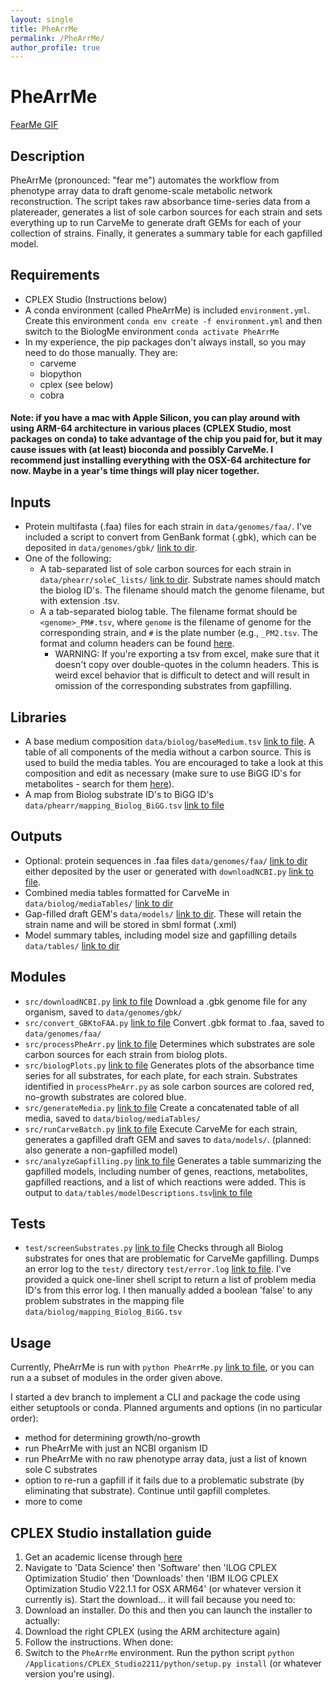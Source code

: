 ```yaml
---
layout: single
title: PheArrMe 
permalink: /PheArrMe/
author_profile: true
---
```


# PheArrMe

[FearMe GIF](~/assets/images/PinB_FearMe.gif)

## Description
PheArrMe (pronounced: "fear me") automates the workflow from phenotype array data to draft genome-scale metabolic network reconstruction. The script takes raw absorbance time-series data from a platereader, generates a list of sole carbon sources for each strain and sets everything up to run CarveMe to generate draft GEMs for each of your collection of strains. Finally, it generates a summary table for each gapfilled model. 

## Requirements
- CPLEX Studio (Instructions below)
- A conda environment (called PheArrMe) is included `environment.yml`.  Create this environment `conda env create -f environment.yml` and then switch to the BiologMe environment `conda activate PheArrMe`
- In my experience, the pip packages don't always install, so you may need to do those manually. They are:
	- carveme
	- biopython
	- cplex (see below)
	- cobra

#### Note: if you have a mac with Apple Silicon, you can play around with using ARM-64 architecture in various places (CPLEX Studio, most packages on conda) to take advantage of the chip you paid for, but it may cause issues with (at least) bioconda and possibly CarveMe. I recommend just installing everything with the OSX-64 architecture for now. Maybe in a year's time things will play nicer together. 

## Inputs
- Protein multifasta (.faa) files for each strain in `data/genomes/faa/`. I've included a script to convert from GenBank format (.gbk), which can be deposited in `data/genomes/gbk/` [link to dir](data/genomes/gbk/). 
- One of the following:
 	- A tab-separated list of sole carbon sources for each strain in `data/phearr/soleC_lists/` [link to dir](data/phearr/soleC_lists/). Substrate names should match the biolog ID's. The filename should match the genome filename, but with extension .tsv.
 	- A a tab-separated biolog table. The filename format should be `<genome>_PM#.tsv`, where `genome` is the filename of genome for the corresponding strain, and `#` is the plate number (e.g., `_PM2.tsv`. The format and column headers can be found [here](docs/examples/exampleBiologData.tsv).
 	 	- WARNING: If you're exporting a tsv from excel, make sure that it doesn't copy over double-quotes in the column headers. This is weird excel behavior that is difficult to detect and will result in omission of the corresponding substrates from gapfilling. 

## Libraries
- A base medium composition `data/biolog/baseMedium.tsv` [link to file](data/phearr/baseMedium.tsv). A table of all components of the media without a carbon source. This is used to build the media tables. You are encouraged to take a look at this composition and edit as necessary (make sure to use BiGG ID's for metabolites - search for them [here](http://bigg.ucsd.edu/)).  
- A map from Biolog substrate ID's to BiGG ID's `data/phearr/mapping_Biolog_BiGG.tsv` [link to file](data/phearr/mapping_Biolog_BiGG.tsv)

## Outputs
- Optional: protein sequences in .faa files `data/genomes/faa/` [link to dir](data/genomes/faa/) either deposited by the user or generated with `downloadNCBI.py` [link to file](src/downloadNCBI.py).
- Combined media tables formatted for CarveMe in `data/biolog/mediaTables/` [link to dir](data/phearr/mediaTables/)
- Gap-filled draft GEM's `data/models/` [link to dir](data/models/). These will retain the strain name and will be stored in sbml format (.xml)
- Model summary tables, including model size and gapfilling details `data/tables/` [link to dir](data/tables/)

## Modules
- `src/downloadNCBI.py` [link to file](src/downloadNCBI.py) Download a .gbk genome file for any organism, saved to `data/genomes/gbk/`
- `src/convert_GBKtoFAA.py` [link to file](src/convert_GBKtoFAA.py) Convert .gbk format to .faa, saved to `data/genomes/faa/`
- `src/processPheArr.py` [link to file](src/processPheArr.py) Determines which substrates are sole carbon sources for each strain from biolog plots.
- `src/biologPlots.py` [link to file](src/PheArrPlots.py) Generates plots of the absorbance time series for all substrates, for each plate, for each strain. Substrates identified in `processPheArr.py` as sole carbon sources are colored red, no-growth substrates are colored blue.  
- `src/generateMedia.py` [link to file](src/generateMedia.py) Create a concatenated table of all media, saved to `data/biolog/mediaTables/`
- `src/runCarveBatch.py` [link to file](src/runCarveBatch.py) Execute CarveMe for each strain, generates a gapfilled draft GEM and saves to `data/models/`. (planned: also generate a non-gapfilled model)
- `src/analyzeGapfilling.py` [link to file](src/analyzeGapfilling.py) Generates a table summarizing the gapfilled models, including number of genes, reactions, metabolites, gapfilled reactions, and a list of which reactions were added. This is output to `data/tables/modelDescriptions.tsv`[link to file](data/tables/modelDescriptions.tsv)

## Tests
- `test/screenSubstrates.py` [link to file](test/screenSubstrates.py) Checks through all Biolog substrates for ones that are problematic for CarveMe gapfilling. Dumps an error log to the `test/` directory `test/error.log` [link to file](test/error.log). I've provided a quick one-liner shell script to return a list of problem media ID's from this error log. I then manually added a boolean 'false' to any problem substrates in the mapping file `data/biolog/mapping_Biolog_BiGG.tsv`

   
## Usage
Currently, PheArrMe is run with `python PheArrMe.py` [link to file](biologme.py), or you can run a a subset of modules in the order given above.  

I started a dev branch to implement a CLI and package the code using either setuptools or conda. Planned arguments and options (in no particular order): 

- method for determining growth/no-growth
- run PheArrMe with just an NCBI organism ID
- run PheArrMe with no raw phenotype array data, just a list of known sole C substrates
- option to re-run a gapfill if it fails due to a problematic substrate (by eliminating that substrate). Continue until gapfill completes.
- more to come

## CPLEX Studio installation guide
1. Get an academic license through [here](https://academic.ibm.com/a2mt/email-auth)
2. Navigate to 'Data Science' then 'Software' then 'ILOG CPLEX Optimization Studio' then 'Downloads' then 'IBM ILOG CPLEX Optimization Studio V22.1.1 for OSX ARM64' (or whatever version it currently is). Start the download... it will fail because you need to:
3. Download an installer. Do this and then you can launch the installer to actually:
4. Download the right CPLEX (using the ARM architecture again)
5. Follow the instructions. When done:
6. Switch to the `PheArrMe` environment. Run the python script `python /Applications/CPLEX_Studio2211/python/setup.py install` (or whatever version you're using). 
